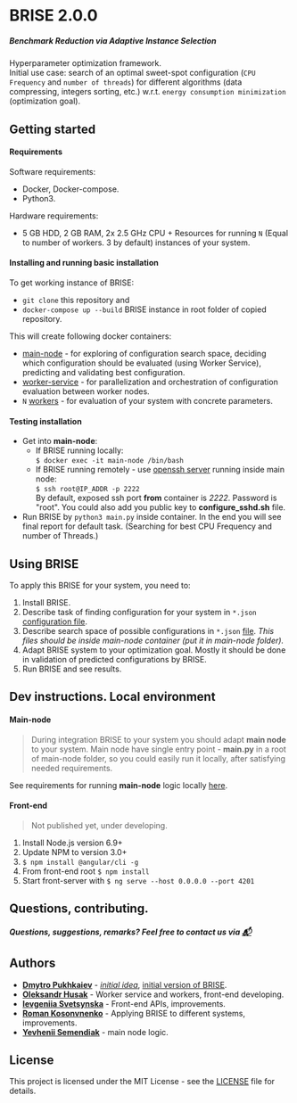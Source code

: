 # BRISE 2.0.0
##### Benchmark Reduction via Adaptive Instance Selection
Hyperparameter optimization framework.\
Initial use case: search of an optimal sweet-spot configuration (`CPU Frequency` and `number of threads`) for 
different algorithms (data compressing, integers sorting, etc.) w.r.t. `energy consumption minimization` 
(optimization goal).  

## Getting started
#### Requirements
Software requirements:
- Docker, Docker-compose.
- Python3.

Hardware requirements:
- 5 GB HDD, 2 GB RAM, 2x 2.5 GHz CPU + Resources for running  `N` (Equal to number of workers. 3 by default) instances of your system.

#### Installing and running basic installation
To get working instance of BRISE:
- `git clone` this repository and
- `docker-compose up --build` BRISE instance in root folder of copied repository.

This will create following docker containers:
- [main-node](./main-node/README.md "Main node Readme.") - for exploring of configuration search space, 
deciding which configuration should be evaluated (using Worker Service), 
predicting and validating best configuration.
- [worker-service](./worker_service/README.md "Worker service Readme.") - for parallelization and orchestration of configuration evaluation between worker nodes.
- `N` [workers](./worker/README.md) - for evaluation of your system with concrete parameters.

#### Testing installation
- Get into **main-node**:
   - If BRISE running locally:\
    `$ docker exec -it main-node /bin/bash`
   - If BRISE running remotely - use [openssh server](./main-node/configure_sshd.sh "Configuration of ssh server, adapt it for your requirements!") running inside main node:\
    `$ ssh root@IP_ADDR -p 2222` \
    By default, exposed ssh port **from** container is *2222*. Password is "root". You could also add you public key to **configure_sshd.sh** file.
- Run BRISE by `python3 main.py` inside container. In the end you will see final report for default task. (Searching for best CPU Frequency and number of Threads.)  

## Using BRISE 
To apply this BRISE for your system, you need to:
1. Install BRISE.
2. Describe task of finding configuration for your system in `*.json` [configuration file](./main-node/Resources/task.json "Example of task description for energy consumption"). 
3. Describe search space of possible configurations in `*.json` [file](./main-node/Resources/taskData.json "Example for energy consumption - possible CPU frequencies and number of thread"). 
*This files should be inside main-node container (put it in main-node folder).* 
4. Adapt BRISE system to your optimization goal. 
Mostly it should be done in validation of predicted configurations by BRISE.
5. Run BRISE and see results.   

## Dev instructions. Local environment 
#### Main-node
> During integration BRISE to your system you should adapt **main node** to your system. 
Main node have single entry point - **main.py** in a root of main-node folder, so you could easily run it locally,
after satisfying needed requirements.   

See requirements for running **main-node** logic locally [here](./main-node#dependencies).

#### Front-end
> Not published yet, under developing.
1. Install Node.js version 6.9+
2. Update NPM to version 3.0+
3. `$ npm install @angular/cli -g`
4. From front-end root `$ npm install`
5. Start front-server with `$ ng serve --host 0.0.0.0 --port 4201`


## Questions, contributing.
##### Questions, suggestions, remarks? Feel free to contact us via [:mailbox_with_mail:](mailto:dmytro.pukhkaiev@tu-dresden.de)

## Authors
- **[Dmytro Pukhkaiev](https://github.com/dpukhkaiev)** - *[initial idea](https://doi.org/10.1145/3194078.3194082)*, [initial version of BRISE](https://github.com/dpukhkaiev/BRISE).
- **[Oleksandr Husak](https://github.com/Valavanca/)** - Worker service and workers, front-end developing.
- **[Ievgeniia Svetsynska](https://github.com/IevgSvet)** - Front-end APIs, improvements.
- **[Roman Kosonvnenko](https://github.com/pariom)** - Applying BRISE to different systems, improvements.
- **[Yevhenii Semendiak](https://github.com/YevheniiSemendiak)** - main node logic.

## License
This project is licensed under the MIT License - see the [LICENSE](LICENSE) file for details.
